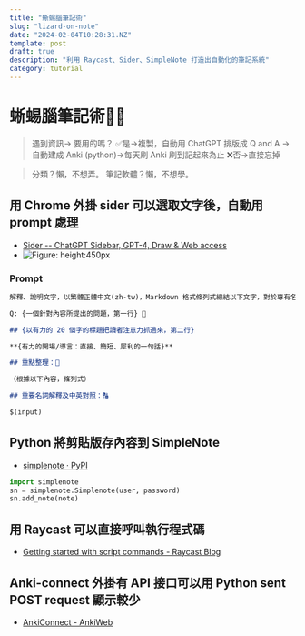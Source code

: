 ```yaml
---
title: "蜥蜴腦筆記術"
slug: "lizard-on-note"
date: "2024-02-04T10:28:31.NZ"
template: post
draft: true
description: "利用 Raycast、Sider、SimpleNote 打造出自動化的筆記系統"
category: tutorial
---
```


# 蜥蜴腦筆記術🧠🦎

> 遇到資訊→ 要用的嗎？
> ✅是→複製，自動用 ChatGPT 排版成 Q and A →自動建成 Anki (python)→每天刷 Anki 刷到記起來為止
> ❌否→直接忘掉

> 分類？懶，不想弄。
> 筆記軟體？懶，不想學。

## 用 Chrome 外掛 sider 可以選取文字後，自動用 prompt 處理

- [Sider -- ChatGPT Sidebar, GPT-4, Draw & Web access](https://sider.ai/)
- ![Figure: height:450px](https://i.imgur.com/Il4wKC1.png)

### Prompt

```markdown
解釋、說明文字，以繁體正體中文(zh-tw)，Markdown 格式條列式總結以下文字，對於專有名詞，請保留英文的原文，在後面 e.g. 淋巴癌(lymphoma)。另外並不需要 footnotes，並加入以下內容：

Q: {一個針對內容所提出的問題，第一行} 🙋

## {以有力的 20 個字的標題把讀者注意力抓過來，第二行}

**{有力的開場/導言：直接、簡短、犀利的一句話}**

## 重點整理：📍

（根據以下內容，條列式）

## 重要名詞解釋及中英對照：🔠

$(input)
```

## Python 將剪貼版存內容到 SimpleNote

- [simplenote · PyPI](https://pypi.org/project/simplenote/)

```python
import simplenote
sn = simplenote.Simplenote(user, password)
sn.add_note(note)
```

## 用 Raycast 可以直接呼叫執行程式碼

- [Getting started with script commands - Raycast Blog](https://www.raycast.com/blog/getting-started-with-script-commands)

## Anki-connect 外掛有 API 接口可以用 Python sent POST request 顯示較少

- [AnkiConnect - AnkiWeb](https://ankiweb.net/shared/info/2055492159)
